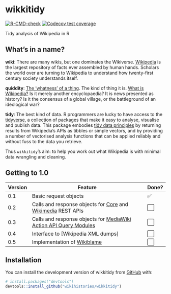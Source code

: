 
<!-- README.md is generated from README.Rmd. Please edit that file -->

# wikkitidy

<!-- badges: start -->

[![R-CMD-check](https://github.com/wikihistories/wikkitidy/actions/workflows/R-CMD-check.yaml/badge.svg)](https://github.com/wikihistories/wikkitidy/actions/workflows/R-CMD-check.yaml)
[![Codecov test
coverage](https://codecov.io/gh/wikihistories/wikkitidy/branch/main/graph/badge.svg)](https://app.codecov.io/gh/wikihistories/wikkitidy?branch=main)
<!-- badges: end -->

Tidy analysis of Wikipedia in R

## What’s in a name?

**wiki**: There are many wikis, but one dominates the Wikiverse.
[Wikipedia](https://wikipedia.org) is the largest repository of facts
ever assembled by human hands. Scholars the world over are turning to
Wikipedia to understand how twenty-first century society understands
itself.

**quiddity**: [The ‘whatness’ of a
thing](https://wikipedia.org/wiki/Quiddity). The kind of thing it is.
[What is Wikipedia?](https://wikipedia.org/wiki/WP:NOT) Is it merely
another encyclopaedia? It is news presented as history? Is it the
consensus of a global village, or the battleground of an ideological
war?

**tidy**: The best kind of data. R programmers are lucky to have access
to the [tidyverse](https://joss.theoj.org/papers/10.21105/joss.01686), a
collection of packages that make it easy to analyse, visualise and
publish data. This package embodies [tidy data
principles](https://www.jstatsoft.org/article/view/v059i10) by returning
results from Wikipedia’s APIs as tibbles or simple vectors, and by
providing a number of vectorised analysis functions that can be applied
reliably and without fuss to the data you retrieve.

Thus `wikkitidy`’s aim: to help you work out what Wikipedia is with
minimal data wrangling and cleaning.

## Getting to 1.0

| Version | Feature                                                                                                                                                         | Done?                |
|---------|-----------------------------------------------------------------------------------------------------------------------------------------------------------------|----------------------|
| 0.1     | Basic request objects                                                                                                                                           | :white_check_mark:   |
| 0.2     | Calls and response objects for [Core](https://www.mediawiki.org/wiki/API:REST_API) and [Wikimedia](https://www.mediawiki.org/wiki/Wikimedia_REST_API) REST APIs | :white_large_square: |
| 0.3     | Calls and response objects for [MediaWiki Action API Query Modules](https://www.mediawiki.org/wiki/API:Query)                                                   | :white_large_square: |
| 0.4     | Interface to \[Wikipedia XML dumps\]                                                                                                                            | :white_large_square: |
| 0.5     | Implementation of [Wikiblame](https://github.com/FlominatorTM/wikiblame)                                                                                        | :white_large_square: |

## Installation

You can install the development version of wikkitidy from
[GitHub](https://github.com/) with:

``` r
# install.packages("devtools")
devtools::install_github("wikihistories/wikkitidy")
```

